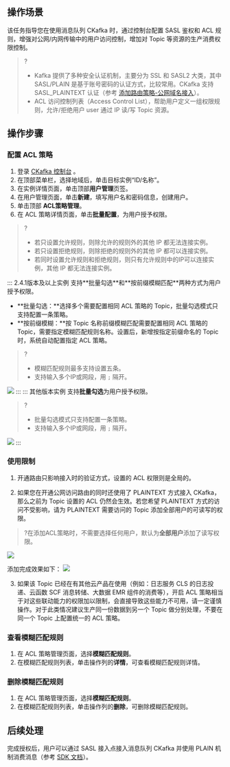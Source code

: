## 操作场景

该任务指导您在使用消息队列 CKafka 时，通过控制台配置 SASL 鉴权和 ACL 规则，增强对公网/内网传输中的用户访问控制，增加对 Topic 等资源的生产消费权限控制。

>?
>- Kafka 提供了多种安全认证机制，主要分为 SSL 和 SASL2 大类，其中 SASL/PLAIN 是基于账号密码的认证方式，比较常用。CKafka 支持 SASL_PLAINTEXT 认证（参考  [添加路由策略-公网域名接入](https://cloud.tencent.com/document/product/597/36348#public)）。
>- ACL 访问控制列表（Access Control List），帮助用户定义一组权限规则，允许/拒绝用户 user 通过 IP 读/写 Topic 资源。


## 操作步骤

### 配置 ACL 策略

1. 登录 [CKafka 控制台](https://console.cloud.tencent.com/ckafka) 。
2. 在顶部菜单栏，选择地域后，单击目标实例“ID/名称”。
3. 在实例详情页面，单击顶部**用户管理**页签。
4. 在用户管理页面，单击**新建**，填写用户名和密码信息，创建用户。
5. 单击顶部 **ACL策略管理**。
6. 在 ACL 策略详情页面，单击**批量配置**，为用户授予权限。

>?
>- 若只设置允许规则，则除允许的规则外的其他 IP 都无法连接实例。
>- 若只设置拒绝规则，则除拒绝的规则外的其他 IP 都可以连接实例。
>- 若同时设置允许规则和拒绝规则，则只有允许规则中的IP可以连接实例，其他 IP 都无法连接实例。 

<dx-tabs>
::: 2.4.1版本及以上实例
支持**批量勾选**和**按前缀模糊匹配**两种方式为用户授予权限。

- **批量勾选：**选择多个需要配置相同 ACL 策略的 Topic，批量勾选模式只支持配置一条策略。
- **按前缀模糊：**按 Topic 名称前缀模糊匹配需要配置相同 ACL 策略的 Topic，需要指定模糊匹配规则名称。设置后，新增按指定前缀命名的 Topic 时，系统自动配置指定 ACL 策略。

>?
>- 模糊匹配规则最多支持设置五条。  
>- 支持输入多个IP或网段，用 `;` 隔开。

![](https://main.qcloudimg.com/raw/302ef1adfcd93b5fcae7ebaed583c7f9.png)
:::
::: 其他版本实例
支持**批量勾选**为用户授予权限。

> ?
> - 批量勾选模式只支持配置一条策略。
> - 支持输入多个IP或网段，用 `;` 隔开。		

![](https://main.qcloudimg.com/raw/d1294464da0efc600c01bc183c62d0b8.png)
:::
</dx-tabs>
    

### 使用限制

1. 开通路由只影响接入时的验证方式，设置的 ACL 权限则是全局的。

2. 如果您在开通公网访问路由的同时还使用了 PLAINTEXT 方式接入 CKafka，那么之前为 Topic 设置的 ACL 仍然会生效。若您希望 PLAINTEXT 方式的访问不受影响，请为 PLAINTEXT 需要访问的 Topic 添加全部用户的可读写的权限。
>?在添加ACL策略时，不需要选择任何用户，默认为**全部用户**添加了读写权限。
>
 ![](https://main.qcloudimg.com/raw/27e8e0b9b20da5f123eaee2212633dba.png)

   添加完成效果如下：
   ![](https://main.qcloudimg.com/raw/6d1b4b5dd89343530deae827e76d38ab.png)

3. 如果该 Topic 已经在有其他云产品在使用（例如：日志服务 CLS 的日志投递、云函数 SCF 消息转储、大数据 EMR 组件的消费等），开启 ACL 策略相当于对这些联动能力的权限加以限制，会直接导致这些能力不可用，请一定谨慎操作。对于此类情况建议生产同一份数据到另一个 Topic 做分别处理，不要在同一个 Topic 上配置统一的 ACL 策略。

### 查看模糊匹配规则

1. 在 ACL 策略管理页面，选择**模糊匹配规则**。
2. 在模糊匹配规则列表，单击操作列的**详情**，可查看模糊匹配规则详情。

### 删除模糊匹配规则

1. 在 ACL 策略管理页面，选择**模糊匹配规则**。
2. 在模糊匹配规则列表，单击操作列的**删除**，可删除模糊匹配规则。

## 后续处理

完成授权后，用户可以通过 SASL 接入点接入消息队列 CKafka 并使用 PLAIN 机制消费消息（参考 [SDK 文档](https://cloud.tencent.com/document/product/597/54816)）。
